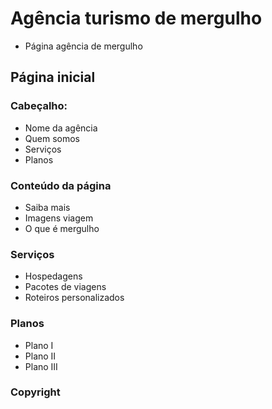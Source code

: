 # Agência turismo de mergulho

- Página agência de mergulho

## Página inicial

### Cabeçalho:
- Nome da agência
- Quem somos
- Serviços
- Planos

### Conteúdo da página
- Saiba mais
- Imagens viagem
- O que é mergulho

### Serviços
- Hospedagens
- Pacotes de viagens
- Roteiros personalizados

### Planos
- Plano I
- Plano II
- Plano III

### Copyright
